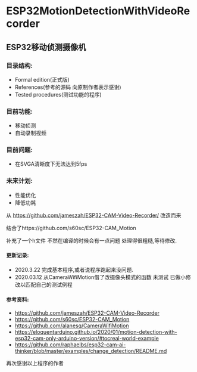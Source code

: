 # ESP32MotionDetectionWithVideoRecorder
## ESP32移动侦测摄像机

### 目录结构:
- Formal edition(正式版)
- References(参考的源码 向原制作者表示感谢)
- Tested procedures(测试功能的程序)

### 目前功能:
- 移动侦测
- 自动录制视频

### 目前问题:
- 在SVGA清晰度下无法达到5fps

### 未来计划:
- 性能优化
- 降低功耗

从 https://github.com/jameszah/ESP32-CAM-Video-Recorder/ 改造而来

结合了https://github.com/s60sc/ESP32-CAM_Motion

补充了一个h文件 不然在编译的时候会有一点问题 处理得很粗糙,等待修改.

#### 更新记录:
- 2020.3.22 完成基本程序,或者说程序跑起来没问题.
- 2020.03.12 从CameraWifiMotion借了改摄像头模式的函数 未测试 已做小修改以匹配自己的测试例程

#### 参考资料:
- https://github.com/jameszah/ESP32-CAM-Video-Recorder
- https://github.com/s60sc/ESP32-CAM_Motion
- https://github.com/alanesq/CameraWifiMotion
- https://eloquentarduino.github.io/2020/01/motion-detection-with-esp32-cam-only-arduino-version/#tocreal-world-example
- https://github.com/raphaelbs/esp32-cam-ai-thinker/blob/master/examples/change_detection/README.md

再次感谢以上程序的作者